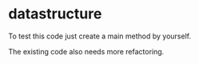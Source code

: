 # datastructure

To test this code just create a main method by yourself. 

The existing code also needs more refactoring.
